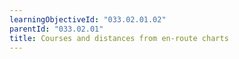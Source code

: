 ```yaml
---
learningObjectiveId: "033.02.01.02"
parentId: "033.02.01"
title: Courses and distances from en-route charts
---
```

